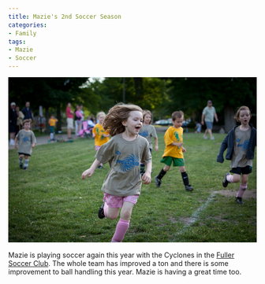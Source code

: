 ```yaml
---
title: Mazie's 2nd Soccer Season
categories:
- Family
tags:
- Mazie
- Soccer
---
```


![](/assets/posts/2011/Mazie-Soccer-June-2011.jpg)
  



Mazie is playing soccer again this year with the Cyclones in the [Fuller Soccer Club](http://fullersoccer.blogspot.com/). The whole team has improved a ton and there is some improvement to ball handling this year. Mazie is having a great time too.
